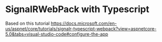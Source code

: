 # SignalRWebPack with Typescript

Based on this tutorial https://docs.microsoft.com/en-us/aspnet/core/tutorials/signalr-typescript-webpack?view=aspnetcore-5.0&tabs=visual-studio-code#configure-the-app